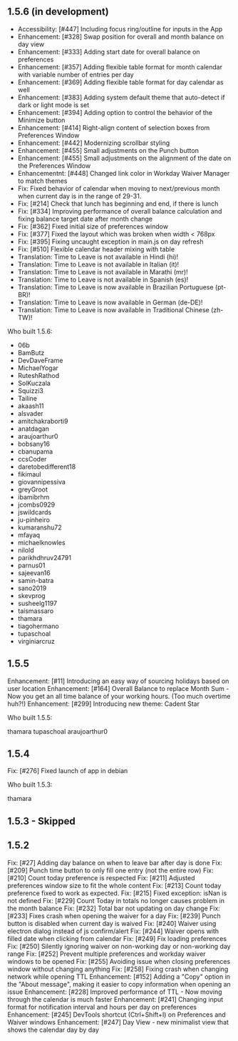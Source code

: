 ## 1.5.6 (in development)

<!--- Begin changes - Do not remove -->

-   Accessibility: [#447] Including focus ring/outline for inputs in the App
-   Enhancement: [#328] Swap position for overall and month balance on day view
-   Enhancement: [#333] Adding start date for overall balance on preferences
-   Enhancement: [#357] Adding flexible table format for month calendar with variable number of entries per day
-   Enhancement: [#369] Adding flexible table format for day calendar as well
-   Enhancement: [#383] Adding system default theme that auto-detect if dark or light mode is set
-   Enhancement: [#394] Adding option to control the behavior of the Minimize button
-   Enhancement: [#414] Right-align content of selection boxes from Preferences Window
-   Enhancement: [#442] Modernizing scrollbar styling
-   Enhancement: [#455] Small adjustments on the Punch button
-   Enhancement: [#455] Small adjustments on the alignment of the date on the Preferences Window
-   Enhancementnt: [#448] Changed link color in Workday Waiver Manager to match themes
-   Fix: Fixed behavior of calendar when moving to next/previous month when current day is in the range of 29-31.
-   Fix: [#214] Check that lunch has beginning and end, if there is lunch
-   Fix: [#334] Improving performance of overall balance calculation and fixing balance target date after month change
-   Fix: [#362] Fixed initial size of preferences window
-   Fix: [#377] Fixed the layout which was broken when width < 768px
-   Fix: [#395] Fixing uncaught exception in main.js on day refresh
-   Fix: [#510] Flexible calendar header mixing with table
-   Translation: Time to Leave is not available in Hindi (hi)!
-   Translation: Time to Leave is not available in Italian (it)!
-   Translation: Time to Leave is not available in Marathi (mr)!
-   Translation: Time to Leave is not available in Spanish (es)!
-   Translation: Time to Leave is now available in Brazilian Portuguese (pt-BR)!
-   Translation: Time to Leave is now available in German (de-DE)!
-   Translation: Time to Leave is now available in Traditional Chinese (zh-TW)!

<!--- End changes - Do not remove -->

Who built 1.5.6:

<!--- Begin users - Do not remove -->

-   06b
-   BamButz
-   DevDaveFrame
-   MichaelYogar
-   RuteshRathod
-   SolKuczala
-   Squizzi3
-   Tailine
-   akaash11
-   alsvader
-   amitchakraborti9
-   anatdagan
-   araujoarthur0
-   bobsany16
-   cbanupama
-   ccsCoder
-   daretobedifferent18
-   fikimaul
-   giovannipessiva
-   greyGroot
-   ibamibrhm
-   jcombs0929
-   jswildcards
-   ju-pinheiro
-   kumaranshu72
-   mfayaq
-   michaelknowles
-   nilold
-   parikhdhruv24791
-   parnus01
-   sajeevan16
-   samin-batra
-   sano2019
-   skevprog
-   susheelg1197
-   taismassaro
-   thamara
-   tiagohermano
-   tupaschoal
-   virginiarcruz

<!--- End users - Do not remove -->

## 1.5.5

Enhancement: [#11] Introducing an easy way of sourcing holidays based on user location
Enhancement: [#164] Overall Balance to replace Month Sum - Now you get an all time balance of your working hours. (Too much overtime huh?!)
Enhancement: [#299] Introducing new theme: Cadent Star

Who built 1.5.5:

thamara
tupaschoal
araujoarthur0

## 1.5.4

Fix: [#276] Fixed launch of app in debian

Who built 1.5.3:

thamara

## 1.5.3 - Skipped

## 1.5.2

Fix: [#27] Adding day balance on when to leave bar after day is done
Fix: [#209] Punch time button to only fill one entry (not the entire row)
Fix: [#210] Count today preference is respected
Fix: [#211] Adjusted preferences window size to fit the whole content
Fix: [#213] Count today preference fixed to work as expected.
Fix: [#215] Fixed exception: isNan is not defined
Fix: [#229] Count Today in totals no longer causes problem in the month balance
Fix: [#232] Total bar not updating on day change
Fix: [#233] Fixes crash when opening the waiver for a day
Fix: [#239] Punch button is disabled when current day is waived
Fix: [#240] Waiver using electron dialog instead of js confirm/alert
Fix: [#244] Waiver opens with filled date when clicking from calendar
Fix: [#249] Fix loading preferences
Fix: [#250] Silently ignoring waiver on non-working day or non-working day range
Fix: [#252] Prevent multiple preferences and workday waiver windows to be opened
Fix: [#255] Avoiding issue when closing preferences window without changing anything
Fix: [#258] Fixing crash when changing network while opening TTL
Enhancement: [#152] Adding a "Copy" option in the "About message", making it easier to copy information when opening an issue
Enhancement: [#228] Improved performance of TTL - Now moving through the calendar is much faster
Enhancement: [#241] Changing input format for notification interval and hours per day on preferences
Enhancement: [#245] DevTools shortcut (Ctrl+Shift+I) on Preferences and Waiver windows
Enhancement: [#247] Day View - new minimalist view that shows the calendar day by day
